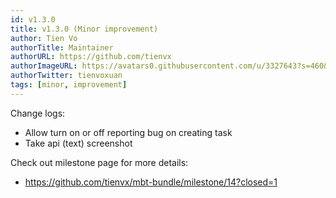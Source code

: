 ```yaml
---
id: v1.3.0
title: v1.3.0 (Minor improvement)
author: Tien Vo
authorTitle: Maintainer
authorURL: https://github.com/tienvx
authorImageURL: https://avatars0.githubusercontent.com/u/3327643?s=460&v=4
authorTwitter: tienvoxuan
tags: [minor, improvement]
---
```


Change logs:
* Allow turn on or off reporting bug on creating task
* Take api (text) screenshot

Check out milestone page for more details:
* https://github.com/tienvx/mbt-bundle/milestone/14?closed=1
